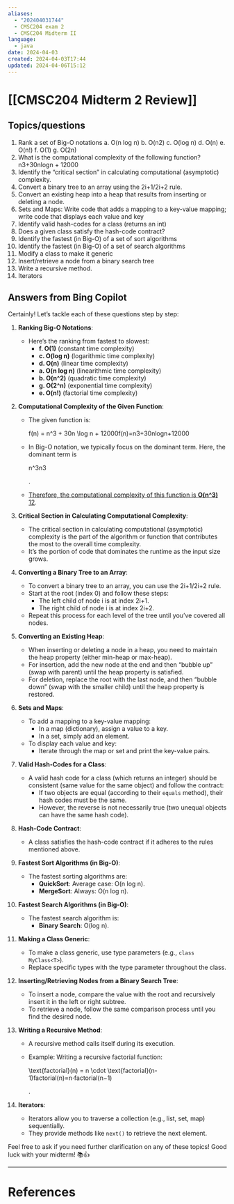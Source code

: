 ```yaml
---
aliases:
  - "202404031744"
  - CMSC204 exam 2
  - CMSC204 Midterm II
language:
  - java
date: 2024-04-03
created: 2024-04-03T17:44
updated: 2024-04-06T15:12
---
```

# [[CMSC204 Midterm 2 Review]]
## Topics/questions

1)	Rank a set of Big-O notations
a.	O(n log n)
b.	O(n2)
c.	O(log n)
d.	O(n) 
e.	O(n!) 
f.	O(1) 
g.	O(2n) 
2)	What is the computational complexity of the following function? n3+30nlogn + 12000
3)	Identify the “critical section” in calculating computational (asymptotic) complexity.
4)	Convert a binary tree to an array using the 2i+1/2i+2 rule.
5)	Convert an existing heap into a heap that results from inserting or deleting a node.
6)	Sets and Maps: Write code that adds a mapping to a key-value mapping; write code that displays each value and key
7)	Identify valid hash-codes for a class (returns an int)
8)	Does a given class satisfy the hash-code contract?
9)	Identify the fastest (in Big-O) of a set of sort algorithms
10)	Identify the fastest (in Big-O) of a set of search algorithms
11)	Modify a class to make it generic
12)	Insert/retrieve a node from a binary search tree
13)	Write a recursive method.
14)	Iterators


## Answers from Bing Copilot
Certainly! Let’s tackle each of these questions step by step:

1. **Ranking Big-O Notations**:
    
    - Here’s the ranking from fastest to slowest:
        - **f. O(1)** (constant time complexity)
        - **c. O(log n)** (logarithmic time complexity)
        - **d. O(n)** (linear time complexity)
        - **a. O(n log n)** (linearithmic time complexity)
        - **b. O(n^2)** (quadratic time complexity)
        - **g. O(2^n)** (exponential time complexity)
        - **e. O(n!)** (factorial time complexity)
2. **Computational Complexity of the Given Function**:
    
    - The given function is:
        
        f(n) = n^3 + 30n \log n + 12000f(n)=n3+30nlogn+12000
        
    - In Big-O notation, we typically focus on the dominant term. Here, the dominant term is
        
        n^3n3
        
        .
    - [Therefore, the computational complexity of this function is **O(n^3)**](https://www.chegg.com/homework-help/questions-and-answers/computational-complexity-following-function-n3-30nlogn-12000-q41674721) [1](https://www.chegg.com/homework-help/questions-and-answers/computational-complexity-following-function-n3-30nlogn-12000-q41674721)[2](https://nick-nugat.github.io/coding-notes/Midterm-2-review).
3. **Critical Section in Calculating Computational Complexity**:
    
    - The critical section in calculating computational (asymptotic) complexity is the part of the algorithm or function that contributes the most to the overall time complexity.
    - It’s the portion of code that dominates the runtime as the input size grows.
4. **Converting a Binary Tree to an Array**:
    
    - To convert a binary tree to an array, you can use the 2i+1/2i+2 rule.
    - Start at the root (index 0) and follow these steps:
        - The left child of node i is at index 2i+1.
        - The right child of node i is at index 2i+2.
    - Repeat this process for each level of the tree until you’ve covered all nodes.
5. **Converting an Existing Heap**:
    
    - When inserting or deleting a node in a heap, you need to maintain the heap property (either min-heap or max-heap).
    - For insertion, add the new node at the end and then “bubble up” (swap with parent) until the heap property is satisfied.
    - For deletion, replace the root with the last node, and then “bubble down” (swap with the smaller child) until the heap property is restored.
6. **Sets and Maps**:
    
    - To add a mapping to a key-value mapping:
        - In a map (dictionary), assign a value to a key.
        - In a set, simply add an element.
    - To display each value and key:
        - Iterate through the map or set and print the key-value pairs.
7. **Valid Hash-Codes for a Class**:
    
    - A valid hash code for a class (which returns an integer) should be consistent (same value for the same object) and follow the contract:
        - If two objects are equal (according to their `equals` method), their hash codes must be the same.
        - However, the reverse is not necessarily true (two unequal objects can have the same hash code).
8. **Hash-Code Contract**:
    
    - A class satisfies the hash-code contract if it adheres to the rules mentioned above.
9. **Fastest Sort Algorithms (in Big-O)**:
    
    - The fastest sorting algorithms are:
        - **QuickSort**: Average case: O(n log n).
        - **MergeSort**: Always: O(n log n).
10. **Fastest Search Algorithms (in Big-O)**:
    
    - The fastest search algorithm is:
        - **Binary Search**: O(log n).
11. **Making a Class Generic**:
    
    - To make a class generic, use type parameters (e.g., `class MyClass<T>`).
    - Replace specific types with the type parameter throughout the class.
12. **Inserting/Retrieving Nodes from a Binary Search Tree**:
    
    - To insert a node, compare the value with the root and recursively insert it in the left or right subtree.
    - To retrieve a node, follow the same comparison process until you find the desired node.
13. **Writing a Recursive Method**:
    
    - A recursive method calls itself during its execution.
    - Example: Writing a recursive factorial function:
        
        \text{factorial}(n) = n \cdot \text{factorial}(n-1)factorial(n)=n⋅factorial(n−1)
        
        .
14. **Iterators**:
    
    - Iterators allow you to traverse a collection (e.g., list, set, map) sequentially.
    - They provide methods like `next()` to retrieve the next element.

Feel free to ask if you need further clarification on any of these topics! Good luck with your midterm! 📚👍



___


# References
